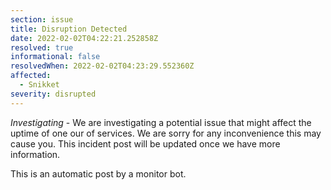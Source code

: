 ```yaml
---
section: issue
title: Disruption Detected
date: 2022-02-02T04:22:21.252858Z
resolved: true
informational: false
resolvedWhen: 2022-02-02T04:23:29.552360Z
affected:
  - Snikket
severity: disrupted
---
```

*Investigating* - We are investigating a potential issue that might affect the uptime of one our of services. We are sorry for any inconvenience this may cause you. This incident post will be updated once we have more information.

This is an automatic post by a monitor bot.
        